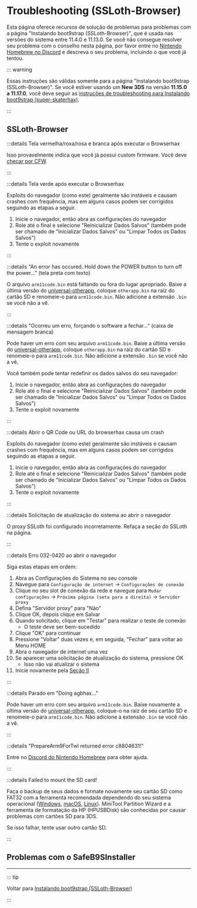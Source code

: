 # Troubleshooting (SSLoth-Browser)

Esta página oferece recursos de solução de problemas para problemas com a página "Instalando boot9strap (SSLoth-Browser)", que é usada nas versões do sistema entre 11.4.0 e 11.13.0. Se você não consegue resolver seu problema com o conselho nesta página, por favor entre no [Nintendo Homebrew no Discord](https://discord.gg/MWxPgEp) e descreva o seu problema, incluindo o que você já tentou.

::: warning

Essas instruções são válidas somente para a página "Instalando boot9strap (SSLoth-Browser)". Se você estiver usando um **New 3DS** na versão **11.15.0 a 11.17.0**, você deve seguir as [instruções de troubleshooting para Instalando boot9strap (super-skaterhax)](troubleshooting-super-skaterhax).

:::

## SSLoth-Browser

:::details Tela vermelha/roxa/rosa e branca após executar o Browserhax

Isso provavelmente indica que você já possui custom firmware. Você deve [checar por CFW](checking-for-cfw).

:::

:::details Tela verde após executar o Browserhax

Exploits do navegador (como este) geralmente são instáveis e causam crashes com frequência, mas em alguns casos podem ser corrigidos seguindo as etapas a seguir.

1. Inicie o navegador, então abra as configurações do navegador
2. Role até o final e selecione "Reinicializar Dados Salvos" (também pode ser chamado de "Inicializar Dados Salvos" ou "Limpar Todos os Dados Salvos")
3. Tente o exploit novamente

:::

:::details "An error has occured. Hold down the POWER button to turn off the power..." (tela preta com texto)

O arquivo `arm11code.bin` está faltando ou fora do lugar apropriado. Baixe a última versão do [universal-otherapp](https://github.com/TuxSH/universal-otherapp/releases/latest), coloque `otherapp.bin` na raíz do cartão SD e renomeie-o para `arm11code.bin`. Não adicione a extensão `.bin` se você não a vê.

:::

:::details "Ocorreu um erro, forçando o software a fechar..." (caixa de mensagem branca)

Pode haver um erro com seu arquivo `arm11code.bin`. Baixe a última versão do [universal-otherapp](https://github.com/TuxSH/universal-otherapp/releases/latest), coloque `otherapp.bin` na raíz do cartão SD e renomeie-o para `arm11code.bin`. Não adicione a extensão `.bin` se você não a vê.

Você também pode tentar redefinir os dados salvos do seu navegador:

1. Inicie o navegador, então abra as configurações do navegador
2. Role até o final e selecione "Reinicializar Dados Salvos" (também pode ser chamado de "Inicializar Dados Salvos" ou "Limpar Todos os Dados Salvos")
3. Tente o exploit novamente

:::

:::details Abrir o QR Code ou URL do browserhax causa um crash

Exploits do navegador (como este) geralmente são instáveis e causam crashes com frequência, mas em alguns casos podem ser corrigidos seguindo as etapas a seguir.

1. Inicie o navegador, então abra as configurações do navegador
2. Role até o final e selecione "Reinicializar Dados Salvos" (também pode ser chamado de "Inicializar Dados Salvos" ou "Limpar Todos os Dados Salvos")
3. Tente o exploit novamente

:::

:::details Solicitação de atualização do sistema ao abrir o navegador

O proxy SSLoth foi configurado incorretamente. Refaça a seção do SSLoth na página.

:::

:::details Erro 032-0420 ao abrir o navegador

Siga estas etapas em ordem:

1. Abra as Configurações do Sistema no seu console
2. Navegue para `Configuração de internet` -> `Configurações de conexão`
3. Clique no seu slot de conexão da rede e navegue para `Mudar configurações` -> `Próxima página (seta para a direita)` -> `Servidor proxy`
4. Defina "Servidor proxy" para "Não"
5. Clique OK, depois clique em Salvar
6. Quando solicitado, clique em "Testar" para realizar o teste de conexão
    - O teste deve ser bem-sucedido
7. Clique "OK" para continuar
8. Pressione "Voltar" duas vezes e, em seguida, "Fechar" para voltar ao Menu HOME
9. Abra o navegador de internet uma vez
10. Se aparecer uma solicitação de atualização do sistema, pressione OK
    - Isso não vai atualizar o sistema
11. Inicie novamente pela [Seção II](installing-boot9strap-\(ssloth-browser\).html#section-ii---ssloth)

:::

:::details Parado em "Doing agbhax..."

Pode haver um erro com seu arquivo `arm11code.bin`. Baixe novamente a última versão do [universal-otherapp](https://github.com/TuxSH/universal-otherapp/releases/latest), coloque-o na raiz de seu cartão SD e renomeie-o para `arm11code.bin`. Não adicione a extensão `.bin` se você não a vê.

:::

:::details "PrepareArm9ForTwl returned error c8804631!"

Entre no [Discord do Nintendo Homebrew](https://discord.gg/MWxPgEp) para obter ajuda.

:::

:::details Failed to mount the SD card!

Faça o backup de seus dados e formate novamente seu cartão SD como FAT32 com a ferramenta recomendada dependendo do seu sistema operacional ([Windows](formatting-sd-\(windows\)), [macOS](formatting-sd-\(mac\)), [Linux](formatting-sd-\(linux\))). MiniTool Partition Wizard e a ferramenta de formatação da HP (HPUSBDisk) são conhecidas por causar problemas com cartões SD para 3DS.

Se isso falhar, tente usar outro cartão SD.

:::

## Problemas com o SafeB9SInstaller

<!--@include: ./_include/troubleshooting-sb9si-bin.md -->

<!--@include: ./_include/troubleshooting-sb9si-common.md -->

<!--@include: ./_include/troubleshooting-get-help-common.md -->

---

::: tip

Voltar para [Instalando boot9strap (SSLoth-Browser)](installing-boot9strap-\(ssloth-browser\))

:::

<!--@include: ./_include/troubleshooting-return.md -->

